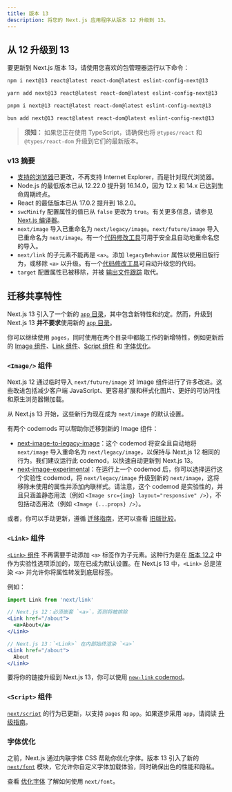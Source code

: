 ```yaml
---
title: 版本 13
description: 将您的 Next.js 应用程序从版本 12 升级到 13。
---
```


## 从 12 升级到 13

要更新到 Next.js 版本 13，请使用您喜欢的包管理器运行以下命令：

```bash filename="终端"
npm i next@13 react@latest react-dom@latest eslint-config-next@13
```

```bash filename="终端"
yarn add next@13 react@latest react-dom@latest eslint-config-next@13
```

```bash filename="终端"
pnpm i next@13 react@latest react-dom@latest eslint-config-next@13
```

```bash filename="终端"
bun add next@13 react@latest react-dom@latest eslint-config-next@13
```

> **须知：** 如果您正在使用 TypeScript，请确保也将 `@types/react` 和 `@types/react-dom` 升级到它们的最新版本。

### v13 摘要

- [支持的浏览器](/docs/architecture/supported-browsers)已更改，不再支持 Internet Explorer，而是针对现代浏览器。
- Node.js 的最低版本已从 12.22.0 提升到 16.14.0，因为 12.x 和 14.x 已达到生命周期终点。
- React 的最低版本已从 17.0.2 提升到 18.2.0。
- `swcMinify` 配置属性的值已从 `false` 更改为 `true`。有关更多信息，请参见 [Next.js 编译器](/docs/architecture/nextjs-compiler)。
- `next/image` 导入已重命名为 `next/legacy/image`。`next/future/image` 导入已重命名为 `next/image`。有一个[代码修改工具](/docs/pages/building-your-application/upgrading/codemods#next-image-to-legacy-image)可用于安全且自动地重命名您的导入。
- `next/link` 的子元素不能再是 `<a>`。添加 `legacyBehavior` 属性以使用旧版行为，或移除 `<a>` 以升级。有一个[代码修改工具](/docs/pages/building-your-application/upgrading/codemods#new-link)可自动升级您的代码。
- `target` 配置属性已被移除，并被 [输出文件跟踪](/docs/pages/api-reference/next-config-js/output) 取代。
## 迁移共享特性

Next.js 13 引入了一个新的 [`app` 目录](/docs/app/building-your-application/routing)，其中包含新特性和约定。然而，升级到 Next.js 13 **并不要求**使用新的 [`app` 目录](/docs/app/building-your-application/routing#the-app-router)。

你可以继续使用 `pages`，同时使用在两个目录中都能工作的新增特性，例如更新后的 [Image 组件](#image-component)、[Link 组件](#link-component)、[Script 组件](#script-component) 和 [字体优化](#font-optimization)。

### `<Image/>` 组件

Next.js 12 通过临时导入 `next/future/image` 对 Image 组件进行了许多改进。这些改进包括减少客户端 JavaScript、更容易扩展和样式化图片、更好的可访问性和原生浏览器懒加载。

从 Next.js 13 开始，这些新行为现在成为 `next/image` 的默认设置。

有两个 codemods 可以帮助你迁移到新的 Image 组件：

- [next-image-to-legacy-image](/docs/pages/building-your-application/upgrading/codemods#next-image-to-legacy-image)：这个 codemod 将安全且自动地将 `next/image` 导入重命名为 `next/legacy/image`，以保持与 Next.js 12 相同的行为。我们建议运行此 codemod，以快速自动更新到 Next.js 13。
- [next-image-experimental](/docs/pages/building-your-application/upgrading/codemods#next-image-experimental)：在运行上一个 codemod 后，你可以选择运行这个实验性 codemod，将 `next/legacy/image` 升级到新的 `next/image`，这将移除未使用的属性并添加内联样式。请注意，这个 codemod 是实验性的，并且只涵盖静态用法（例如 `<Image src={img} layout="responsive" />`），不包括动态用法（例如 `<Image {...props} />`）。

或者，你可以手动更新，遵循 [迁移指南](/docs/pages/building-your-application/upgrading/codemods#next-image-experimental)，还可以查看 [旧版比较](/docs/pages/api-reference/components/image-legacy#comparison)。

### `<Link>` 组件

[`<Link>` 组件](/docs/pages/api-reference/components/link) 不再需要手动添加 `<a>` 标签作为子元素。这种行为是在 [版本 12.2](https://nextjs.org/blog/next-12-2) 中作为实验性选项添加的，现在已成为默认设置。在 Next.js 13 中，`<Link>` 总是渲染 `<a>` 并允许你将属性转发到底层标签。

例如：

```jsx
import Link from 'next/link'

// Next.js 12：必须嵌套 `<a>`，否则将被排除
<Link href="/about">
  <a>About</a>
</Link>

// Next.js 13：`<Link>` 在内部始终渲染 `<a>`
<Link href="/about">
  About
</Link>
```

要将你的链接升级到 Next.js 13，你可以使用 [`new-link` codemod](/docs/pages/building-your-application/upgrading/codemods#new-link)。

### `<Script>` 组件

[`next/script`](/docs/pages/api-reference/components/script) 的行为已更新，以支持 `pages` 和 `app`。如果逐步采用 `app`，请阅读 [升级指南](/docs/pages/building-your-application/upgrading)。

### 字体优化

之前，Next.js 通过内联字体 CSS 帮助你优化字体。版本 13 引入了新的 [`next/font`](/docs/pages/building-your-application/optimizing/fonts) 模块，它允许你自定义字体加载体验，同时确保出色的性能和隐私。

查看 [优化字体](/docs/pages/building-your-application/optimizing/fonts) 了解如何使用 `next/font`。